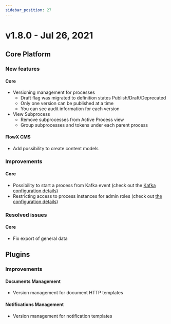 ```yaml
---
sidebar_position: 27
---
```

# v1.8.0 - Jul 26, 2021

## Core Platform

### New features

#### Core

* Versioning management for processes
  * Draft flag was migrated to definition states Publish/Draft/Deprecated
  * Only one version can be published at a time
  * You can see audit information for each version
* View Subprocess
  * Remove subprocesses from Active Process view
  * Group subprocesses and tokens under each parent process

#### FlowX CMS

* Add possibility to create content models

### Improvements

#### Core

* Possibility to start a process from Kafka event (check out the [Kafka configuration details](https://docs.flowx.ai/flowx-engine/flowx-engine-setup-guide#kafka-configuration))
* Restricting access to process instances for admin roles (check out [the configuration details](https://docs.flowx.ai/flowx-engine/flowx-engine-setup-guide/configuring-access-roles#viewing-processes-instances))

### Resolved issues

#### Core

* Fix export of general data

## Plugins

### **Improvements**

#### Documents Management

* Version management for document HTTP templates

#### Notifications Management

* Version management for notification templates
